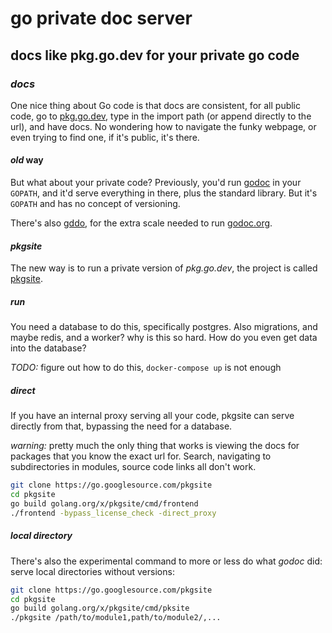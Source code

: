 # go private doc server

## docs like pkg.go.dev for your private go code


### _docs_

One nice thing about Go code is that docs are consistent,
for all public code, go to [pkg.go.dev](https://pkg.go.dev),
type in the import path (or append directly to the url),
and have docs.
No wondering how to navigate the funky webpage,
or even trying to find one,
if it's public, it's there.

#### _old_ way

But what about your private code?
Previously, you'd run [godoc](https://golang.org/x/tools/cmd/godoc)
in your `GOPATH`, and it'd serve everything in there,
plus the standard library.
But it's `GOPATH` and has no concept of versioning.

There's also [gddo](https://go.googlesource.com/gddo/),
for the extra scale needed to run [godoc.org](https://godoc.org).

#### _pkgsite_

The new way is to run a private version of _pkg.go.dev_,
the project is called [pkgsite](https://go.googlesource.com/pkgsite/).

##### _run_

You need a database to do this,
specifically postgres.
Also migrations,
and maybe redis, and a worker?
why is this so hard.
How do you even get data into the database?

_TODO:_ figure out how to do this, `docker-compose up` is not enough

##### _direct_

If you have an internal proxy serving all your code,
pkgsite can serve directly from that,
bypassing the need for a database.

_warning:_
pretty much the only thing that works
is viewing the docs for packages that you know the exact url for.
Search,
navigating to subdirectories in modules,
source code links all don't work.

```sh
git clone https://go.googlesource.com/pkgsite
cd pkgsite
go build golang.org/x/pkgsite/cmd/frontend
./frontend -bypass_license_check -direct_proxy
```

##### _local_ directory

There's also the experimental command to more or less do what _godoc_ did:
serve local directories without versions:

```sh
git clone https://go.googlesource.com/pkgsite
cd pkgsite
go build golang.org/x/pkgsite/cmd/pksite
./pkgsite /path/to/module1,path/to/module2/,...
```
